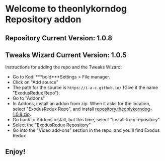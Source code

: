 # Welcome to theonlykorndog Repository addon
## Repository Current Version:    1.0.8
## Tweaks Wizard Current Version: 1.0.5


Instructions for adding the repo and the Tweaks Wizard:


<p align="left">
  <ul>
    <li>Go to Kodi ***bold***Settings > File manager.</li>
    <li>Click on "Add source"</li>
    <li>The path for the source is <code>https://i-a-c.github.io/</code> (Give it the name "ExodusRedux Repo").</li>
    <li>Go to "Addons"</li>
    <li>In Addons, install an addon from zip.  When it asks for the location, select "ExodusRedux Repo", and install <a href="repository.theonlykorndog-1.0.8.zip">repository.theonlykorndog-1.0.8.zip</a>.</li>
    <li>Go back to Addons install, but this time, select "Install from repository"</li>
    <li>Select the "ExodusRedux Repository"</li>
    <li>Go into the "Video add-ons" section in the repo, and you'll find Exodus Redux</li>
  </ul>
</p>

## Enjoy!

